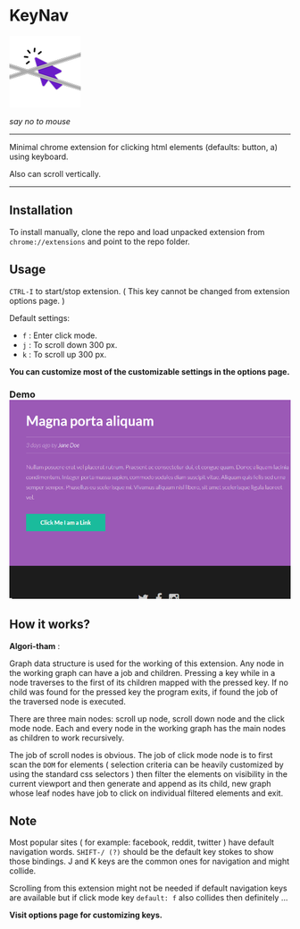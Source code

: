 # KeyNav

![Logo](images/128.png) 

*say no to mouse*

--- 
Minimal chrome extension for clicking html elements (defaults: button, a)
using keyboard.

Also can scroll vertically.

--- 
## Installation


To install manually, clone the repo and load unpacked extension from
`chrome://extensions` and point to the repo folder.

## Usage

`CTRL-I` to start/stop extension. ( This key cannot be changed from extension
options page. )

Default settings:

- `f` : Enter click mode.
- `j` : To scroll down 300 px. 
- `k` : To scroll up 300 px.

**You can customize most of the customizable settings in the options page.**

### Demo ![demo](images/demo.gif)

## How it works?

**Algori-tham** :

Graph data structure is used for the working of this extension. Any node in the
working graph can have a job and children. Pressing a key while in a node
traverses to the first of its children mapped with the pressed key. If no child
was found for the pressed key the program exits, if found the job of the
traversed node is executed.

There are three main nodes: scroll up node, scroll down node and the click mode
node. Each and every node in the working graph has the main nodes as children
to work recursively.

The job of scroll nodes is obvious. The job of click mode node is to first scan
the `DOM` for elements ( selection criteria can be heavily customized by using
the standard css selectors ) then filter the elements on visibility in the
current viewport and then generate and append as its child, new graph whose
leaf nodes have job to click on individual filtered elements and exit. 

## Note

Most popular sites ( for example: facebook, reddit, twitter ) have default
navigation words. `SHIFT-/ (?)` should be the default key stokes to show those
bindings. J and K keys are the common ones for navigation and might collide.

Scrolling from this extension might not be needed if default navigation keys
are available but if click mode key `default: f` also collides then definitely ...

**Visit options page for customizing keys.**

